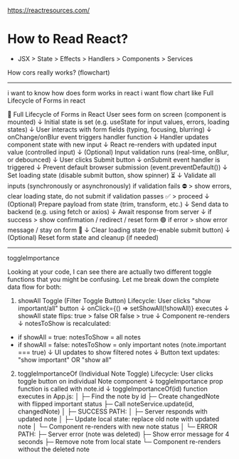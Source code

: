 https://reactresources.com/

# How to Read React?
- JSX > State > Effects > Handlers > Components > Services

How cors really works? (flowchart)

--------------------------------------------------------------------------------

i want to know how does form works in react i want flow chart like Full Lifecycle of Forms in react

🧾 Full Lifecycle of Forms in React
User sees form on screen (component is mounted)
    ↓
Initial state is set (e.g. useState for input values, errors, loading states)
    ↓
User interacts with form fields (typing, focusing, blurring)
    ↓
onChange/onBlur event triggers handler function
    ↓
Handler updates component state with new input
    ↓
React re-renders with updated input value (controlled input)
    ↓
(Optional) Input validation runs (real-time, onBlur, or debounced)
    ↓
User clicks Submit button
    ↓
onSubmit event handler is triggered
    ↓
Prevent default browser submission (event.preventDefault())
    ↓
Set loading state (disable submit button, show spinner) ⏳
    ↓
Validate all inputs (synchronously or asynchronously)
if validation fails ⛔ > show errors, clear loading state, do not submit
if validation passes ✅ > proceed
    ↓
(Optional) Prepare payload from state (trim, transform, etc.)
    ↓
Send data to backend (e.g. using fetch or axios)
    ↓
Await response from server
    ↓
if success > show confirmation / redirect / reset form 🟢
if error > show error message / stay on form 🔴
    ↓
Clear loading state (re-enable submit button)
    ↓
(Optional) Reset form state and cleanup (if needed)


--------------------------------------------------------------------------------

toggleImportance

Looking at your code, I can see there are actually two different toggle functions that you might be confusing. Let me break down the complete data flow for both:
1. showAll Toggle (Filter Toggle Button)
Lifecycle:
User clicks "show important/all" button
↓
onClick={() => setShowAll(!showAll)} executes
↓
showAll state flips: true > false OR false > true
↓
Component re-renders
↓
notesToShow is recalculated:
  - if showAll = true: notesToShow = all notes
  - if showAll = false: notesToShow = only important notes (note.important === true)
↓
UI updates to show filtered notes
↓
Button text updates: "show important" OR "show all"
2. toggleImportanceOf (Individual Note Toggle)
Lifecycle:
User clicks toggle button on individual Note component
↓
toggleImportance prop function is called with note.id
↓
toggleImportanceOf(id) function executes in App.js:
  │
  ├─ Find the note by id
  ├─ Create changedNote with flipped important status
  ├─ Call noteService.update(id, changedNote)
  │
  ├─ SUCCESS PATH:
  │  ├─ Server responds with updated note
  │  ├─ Update local state: replace old note with updated note
  │  └─ Component re-renders with new note status
  │
  └─ ERROR PATH:
     ├─ Server error (note was deleted)
     ├─ Show error message for 4 seconds
     ├─ Remove note from local state
     └─ Component re-renders without the deleted note

